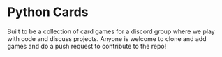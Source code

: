 # Python Cards

Built to be a collection of card games for a discord group where we play with code and discuss projects.  Anyone is welcome to clone and add games and do a push request to contribute to the repo!
